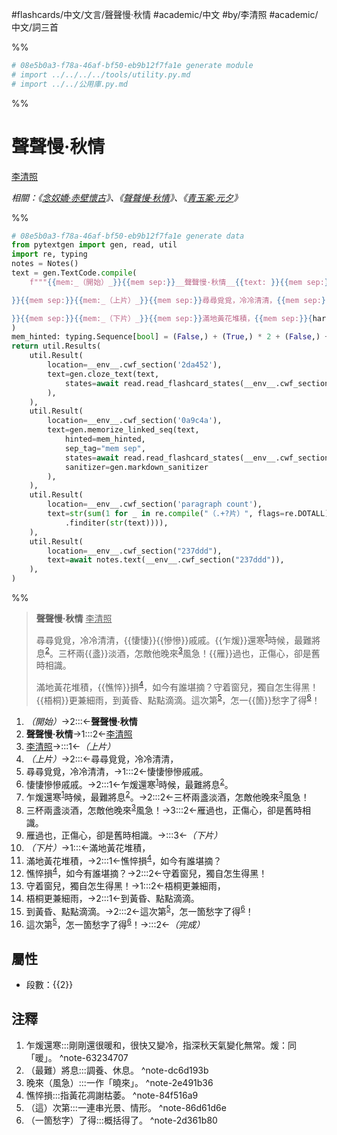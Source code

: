 #flashcards/中文/文言/聲聲慢·秋情 #academic/中文 #by/李清照 #academic/中文/詞三首

%%
```Python
# 08e5b0a3-f78a-46af-bf50-eb9b12f7fa1e generate module
# import ../../../../tools/utility.py.md
# import ../../公用庫.py.md
```
%%

# 聲聲慢·秋情
<u>李清照</u>

_相關：《[念奴嬌·赤壁懷古](念奴嬌·赤壁懷古.md)》、《[聲聲慢·秋情](聲聲慢·秋情.md)》、《[青玉案·元夕](青玉案·元夕.md)》_

%%
```Python
# 08e5b0a3-f78a-46af-bf50-eb9b12f7fa1e generate data
from pytextgen import gen, read, util
import re, typing
notes = Notes()
text = gen.TextCode.compile(
	f"""{{mem:_（開始）_}}{{mem sep:}}__聲聲慢·秋情__{{text: }}{{mem sep:}}<u>李清照</u>{{text:

}}{{mem sep:}}{{mem:_（上片）_}}{{mem sep:}}尋尋覓覓，冷冷清清，{{mem sep:}}{hard("悽悽")}{hard("慘慘")}戚戚。{{mem sep:}}{hard("乍煖")}還寒{notes.embed('乍煖還寒', '剛剛還很暖和，很快又變冷，指深秋天氣變化無常。煖：同「暖」。')}時候，最難將息{notes.embed('（最難）將息', '調養、休息。')}。{{mem sep:}}三杯兩{hard("盞")}淡酒，怎敵他晚來{notes.embed('晚來（風急）', '一作「曉來」。')}風急！{{mem sep:}}{hard("雁")}過也，正傷心，卻是舊時相識。{{text:

}}{{mem sep:}}{{mem:_（下片）_}}{{mem sep:}}滿地黃花堆積，{{mem sep:}}{hard("憔悴")}損{notes.embed('憔悴損', '指黃花凋謝枯萎。')}，如今有誰堪摘？{{mem sep:}}守着窗兒，獨自怎生得黑！{{mem sep:}}{hard("梧桐")}更兼細雨，{{mem sep:}}到黃昏、點點滴滴。{{mem sep:}}這次第{notes.embed('（這）次第', '一連串光景、情形。')}，怎一{hard("箇")}愁字了得{notes.embed('（一箇愁字）了得', '概括得了。')}！{{mem sep:}}{{mem:_（完成）_}}"""
)
mem_hinted: typing.Sequence[bool] = (False,) + (True,) * 2 + (False,) + (True,) * 5 + (False,) + (True,) * 6 + (False,)
return util.Results(
	util.Result(
		location=__env__.cwf_section('2da452'),
		text=gen.cloze_text(text,
			states=await read.read_flashcard_states(__env__.cwf_section("2da452")),
		),
	),
	util.Result(
		location=__env__.cwf_section('0a9c4a'),
		text=gen.memorize_linked_seq(text,
			hinted=mem_hinted,
			sep_tag="mem sep",
			states=await read.read_flashcard_states(__env__.cwf_section('0a9c4a')),
			sanitizer=gen.markdown_sanitizer
		),
	),
	util.Result(
		location=__env__.cwf_section('paragraph count'),
		text=str(sum(1 for _ in re.compile("（.+?片）", flags=re.DOTALL)
			.finditer(str(text)))),
	),
	util.Result(
		location=__env__.cwf_section("237ddd"),
		text=await notes.text(__env__.cwf_section("237ddd")),
	),
)
```
%%

<!--08e5b0a3-f78a-46af-bf50-eb9b12f7fa1e generate section="2da452"--><!-- The following content is generated at 2023-03-09T18:21:12.639856+08:00. Any edits will be overridden! -->

> __聲聲慢·秋情__ <u>李清照</u>
>
> 尋尋覓覓，冷冷清清，{{悽悽}}{{慘慘}}戚戚。{{乍煖}}還寒<sup>[1](#^note-63234707)</sup>時候，最難將息<sup>[2](#^note-dc6d193b)</sup>。三杯兩{{盞}}淡酒，怎敵他晚來<sup>[3](#^note-2e491b36)</sup>風急！{{雁}}過也，正傷心，卻是舊時相識。
>
> 滿地黃花堆積，{{憔悴}}損<sup>[4](#^note-84f516a9)</sup>，如今有誰堪摘？守着窗兒，獨自怎生得黑！{{梧桐}}更兼細雨，到黃昏、點點滴滴。這次第<sup>[5](#^note-86d61d6e)</sup>，怎一{{箇}}愁字了得<sup>[6](#^note-2d361b80)</sup>！ <!--SR:!2023-03-13,4,279!2023-03-13,4,279!2023-03-13,4,279!2023-03-13,3,259!2023-03-13,4,279!2023-03-12,3,259!2023-03-13,4,279!2023-03-13,4,279-->

<!--/08e5b0a3-f78a-46af-bf50-eb9b12f7fa1e-->

<!--08e5b0a3-f78a-46af-bf50-eb9b12f7fa1e generate section="0a9c4a"--><!-- The following content is generated at 2023-03-09T18:21:12.627030+08:00. Any edits will be overridden! -->

1. _（開始）_→2:::←__聲聲慢·秋情__ <!--SR:!2024-01-18,450,292!2026-02-05,1078,333-->
2. __聲聲慢·秋情__→1:::2←<u>李清照</u> <!--SR:!2023-06-03,95,232!2023-06-02,283,272-->
3. <u>李清照</u>→:::1←_（上片）_ <!--SR:!2025-07-10,879,330!2024-07-13,593,312-->
4. _（上片）_→2:::←尋尋覓覓，冷冷清清， <!--SR:!2023-06-21,302,270!2024-01-17,454,292-->
5. 尋尋覓覓，冷冷清清，→1:::2←悽悽慘慘戚戚。 <!--SR:!2024-02-06,427,254!2023-10-23,289,214-->
6. 悽悽慘慘戚戚。→2:::1←乍煖還寒<sup>[1](#^note-63234707)</sup>時候，最難將息<sup>[2](#^note-dc6d193b)</sup>。 <!--SR:!2023-11-10,313,230!2023-09-07,268,235-->
7. 乍煖還寒<sup>[1](#^note-63234707)</sup>時候，最難將息<sup>[2](#^note-dc6d193b)</sup>。→2:::2←三杯兩盞淡酒，怎敵他晚來<sup>[3](#^note-2e491b36)</sup>風急！ <!--SR:!2024-02-07,428,255!2024-01-04,405,255-->
8. 三杯兩盞淡酒，怎敵他晚來<sup>[3](#^note-2e491b36)</sup>風急！→3:::2←雁過也，正傷心，卻是舊時相識。 <!--SR:!2023-03-13,202,235!2023-03-12,69,195-->
9. 雁過也，正傷心，卻是舊時相識。→:::3←_（下片）_ <!--SR:!2024-01-19,456,292!2023-04-18,168,230-->
10. _（下片）_→1:::←滿地黃花堆積， <!--SR:!2024-03-13,457,254!2024-08-12,615,314-->
11. 滿地黃花堆積，→2:::1←憔悴損<sup>[4](#^note-84f516a9)</sup>，如今有誰堪摘？ <!--SR:!2023-06-19,100,214!2023-12-31,379,255-->
12. 憔悴損<sup>[4](#^note-84f516a9)</sup>，如今有誰堪摘？→2:::2←守着窗兒，獨自怎生得黑！ <!--SR:!2024-06-16,466,235!2023-03-18,91,235-->
13. 守着窗兒，獨自怎生得黑！→1:::2←梧桐更兼細雨， <!--SR:!2023-06-25,306,274!2023-08-12,243,210-->
14. 梧桐更兼細雨，→2:::1←到黃昏、點點滴滴。 <!--SR:!2024-01-06,404,252!2023-12-29,400,254-->
15. 到黃昏、點點滴滴。→2:::2←這次第<sup>[5](#^note-86d61d6e)</sup>，怎一箇愁字了得<sup>[6](#^note-2d361b80)</sup>！ <!--SR:!2024-03-09,454,252!2024-03-30,467,255-->
16. 這次第<sup>[5](#^note-86d61d6e)</sup>，怎一箇愁字了得<sup>[6](#^note-2d361b80)</sup>！→:::2←_（完成）_ <!--SR:!2025-03-30,859,332!2024-09-22,644,272-->

<!--/08e5b0a3-f78a-46af-bf50-eb9b12f7fa1e-->

## 屬性

- 段數：{{<!--08e5b0a3-f78a-46af-bf50-eb9b12f7fa1e generate section="paragraph count"--><!-- The following content is generated at 2023-03-01T10:52:41.452553+08:00. Any edits will be overridden! -->2<!--/08e5b0a3-f78a-46af-bf50-eb9b12f7fa1e-->}} <!--SR:!2023-03-13,4,279-->

## 注釋

<!--08e5b0a3-f78a-46af-bf50-eb9b12f7fa1e generate section="237ddd"--><!-- The following content is generated at 2023-03-09T18:21:12.653883+08:00. Any edits will be overridden! -->

1. 乍煖還寒:::剛剛還很暖和，很快又變冷，指深秋天氣變化無常。煖：同「暖」。 ^note-63234707 <!--SR:!2023-03-12,3,264!2023-03-13,4,284-->
2. （最難）將息:::調養、休息。 ^note-dc6d193b <!--SR:!2023-03-13,3,264!2023-03-13,4,284-->
3. 晚來（風急）:::一作「曉來」。 ^note-2e491b36 <!--SR:!2023-03-12,3,262!2023-03-13,4,282-->
4. 憔悴損:::指黃花凋謝枯萎。 ^note-84f516a9 <!--SR:!2023-03-13,3,264!2023-03-13,4,284-->
5. （這）次第:::一連串光景、情形。 ^note-86d61d6e <!--SR:!2023-03-12,3,262!2023-03-13,4,282-->
6. （一箇愁字）了得:::概括得了。 ^note-2d361b80 <!--SR:!2023-03-12,3,262!2023-03-13,4,282-->

<!--/08e5b0a3-f78a-46af-bf50-eb9b12f7fa1e-->
